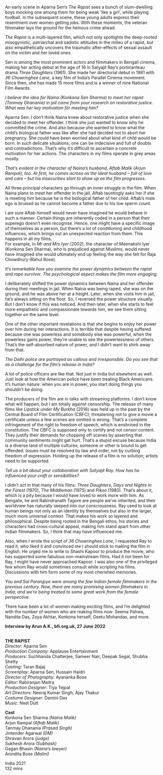 

An early scene in Aparna Sen’s _The Rapist_ sees a bunch of slum-dwelling boys mocking one among them for being weak ‘like a girl’, while playing football.  In the subsequent scene, these young adults express their resentment over women getting jobs. With these moments, the veteran filmmaker lays the ground for the heinous crime ahead.

_The Rapist_ is a multi-layered film, which not only spotlights the deep-rooted misogynistic, patriarchal and sadistic attitudes in the milieu of a rapist, but also empathetically uncovers the traumatic after-effects of sexual assault on the victim and her loved ones.

Sen is among the most prominent actors and filmmakers in Bengali cinema, making her acting debut at the age of 16 in Satyajit Ray’s portmanteau drama _Three Daughters_ (1961). She made her directorial debut in 1981 with _36 Chowringhee Lane_, a key film of India’s Parallel Cinema movement. Since then, she has made 15 more films and is a winner of nine National Film Awards.

_I believe the idea for Naina (Konkona Sen Sharma) to meet her rapist (Tanmay Dhanania) in jail came from your research on restorative justice. What was her key motivation for meeting him?_

Aparna Sen: I don’t think Naina knew about restorative justice when she decided to meet her offender. I think she just wanted to know why he committed the crime. And also because she wanted to know what the child’s biological father was like after she had decided not to abort her pregnancy. She could have been worried about what kind of child would be born. In such delicate situations, one can be indecisive and full of doubts and contradictions. That’s why it’s difficult to ascertain a concrete motivation for her actions.  The characters in my films operate in grey areas mostly.

_That’s evident in the character of Naina’s husband, Aftab Malik (Arjun Rampal), too. At first, he comes across as the ideal husband – full of love and care – but his insecurities start to show up as the film progresses._

All three principal characters go through an inner struggle in the film. When Naina plans to meet her offender in the jail, Aftab tauntingly asks her if she is meeting him because he is the biological father of her child. Aftab’s male ego is bruised as he cannot become a father due to his low sperm count.

I am sure Aftab himself would never have imagined he would behave in such a manner. Certain things are inherently coded in a person that their superego doesn’t even recognise. Hence, one might have a specific image of themselves as a person, but there’s a lot of conditioning and childhood influences, which brings out an unexpected reaction from them. This happens in all my films.  
For example, in _Mr and Mrs Iyer_ (2002), the character of Meenakshi Iyer (Konkona Sen Sharma), who is prejudiced against Muslims, would never have imagined she would ultimately end up feeling the way she felt for Raja Chowdhury (Rahul Bose).

_It’s remarkable how you examine the power dynamics between the rapist and rape survivor. The psychological aspect makes the film more engaging._

I deliberately shifted the power dynamics between Naina and her offender during their meetings in jail. When Naina was being raped, she was on the ground, and he was above her at a height. Later, when she visits him in jail, he’s always sitting on the floor. So, I reversed the power structure visually. But I don’t know if this was noticed. And then later, when she starts to feel more empathetic and compassionate towards him, we see them sitting together on the same level.

One of the other important revelations is that she begins to enjoy her power over him during her interactions. It is terrible that despite having suffered because one was powerless and somebody else was powerful, when the powerless gains power, they’re unable to see the powerlessness of others. That’s the self-absorbed nature of power, and I didn’t want to shirk away from that.

_The Delhi police are portrayed as callous and irresponsible. Do you see that as a challenge for the film’s release in India?_

A lot of police officers are like that. Not just in India but elsewhere as well. Just look at how the American police have been treating Black Americans.  It’s human nature: when you are in power, you start doing things you shouldn’t be doing.

The producers of the film are in talks with streaming platforms. I don’t know what will happen, but I am totally against censorship. The release of many films like _Lipstick under My Burkha_ (2016) was held up in the past by the Central Board of Film Certification (CBFC); threatening not to give a movie a certificate unless a few scenes are omitted is wrong. That’s a complete infringement of the right to freedom of speech, which is enshrined in the constitution. The CBFC is supposed only to certify and not censor content. They justify their demands for chopping off scenes by asserting that community sentiments might get hurt. That’s a stupid excuse because India is a diverse land of multiple cultures; someone or other is bound to get offended. Issues must be resolved by law and order, not by curbing freedom of expression. Holding up the release of a film is no solution; artists need to be supported.

_Tell us a bit about your collaboration with Satyajit Ray. How has he influenced your craft or sensibilities?_

I didn’t act in that many of his films: _Three Daughters_, _Days and Nights in the Forest_ (1970), _The Middleman_ (1975) and _Pikoo_ (1980). That’s about it, which is a pity because I would have loved to work more with him. As Bengalis, he and Rabindranath Tagore are people we’ve inherited, and their worldview has naturally seeped into our consciousness. Ray used to look at human beings not only as an identity by themselves but also in the larger, much more universal context. That makes his work so layered and philosophical. Despite being rooted in the Bengali ethos, his stories and characters had cross-cultural appeal, making him stand apart from other Indian filmmakers. So, I think that may have influenced me.

Also, when I wrote the script of _36 Chowringhee Lane_, I requested Ray to read it, who liked it and convinced me I should stick to making the film in English. He urged me to write to Shashi Kapoor to produce the movie, who has supported some fabulous non-mainstream films. Had it not been for Ray, I might have never approached Kapoor. I was also one of the privileged few whom Ray would sometimes consult while scripting his films. Discussions with him form some of my most cherished memories.

_You and Sai Paranjpye were among the few Indian female filmmakers in the previous century. Now, there are many promising women filmmakers in India, and we’re being treated to some great work from the female perspective._

There have been a lot of women making exciting films, and I’m delighted with the number of women who are making films now: Seema Pahwa, Nandita Das, Zoya Akhtar, Konkona herself, Geetu Mohandas, and more.

**Interview by Arun A.K., bfi.org.uk, 27 June 2022**
<br><br>

**THE RAPIST**<br>
_Director:_ Aparna Sen<br>
_Production Company:_ Applause Entertainment<br>
_Producers:_ Suchhanda Chatterjee, Sameer Nair, Deepak Segal, Shubha Shetty<br>
_Casting:_ Taran Bajaj<br>
_Screenplay:_ Aparna Sen, Hussain Haidri<br>
_Director of Photography:_ Ayananka Bose<br>
_Editor:_ Rabiranjan Maitra<br>
_Production Designer:_ Tiya Tejpal<br>
_Art Directors:_ Neeraj Kumar Singh, Ajay Thakur<br>
_Costume Designer:_ Damini Das<br>
_Music:_ Neel Dutt<br>

**Cast**<br>
Konkona Sen Sharma _(Naina Malik)_<br>
Arjun Rampal _(Aftab Malik)_<br>
Tanmay Dhanania _(Prasad Singh)_<br>
Jintender Agarwal _(DM)_<br>
Shravan Arora _(judge)_<br>
Sukhesh Arora _(Subhash)_<br>
Gagan Bhasin _(Naina’s lawyer)_<br>
Anindita Bose _(Malini)_<br>

India 2021<br>
132 mins<br>
<br>
<!--stackedit_data:
eyJoaXN0b3J5IjpbLTE5Mzk0NzM0MzNdfQ==
-->